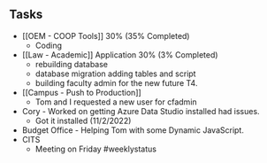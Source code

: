 ## Tasks
-   [[OEM - COOP Tools]] 30% (35% Completed)
	- Coding
-   [[Law - Academic]] Application 30%  (3% Completed) 
	- rebuilding database 
	- database migration adding tables and script
	- building faculty admin for the new future T4.
-   [[Campus - Push to Production]] 
	- Tom and I requested a new user for cfadmin
- Cory - Worked on getting Azure Data Studio installed had issues.
	- Got it installed (11/2/2022)
-  Budget Office - Helping Tom with some Dynamic JavaScript.
- CITS 
	- Meeting on Friday
#weeklystatus
